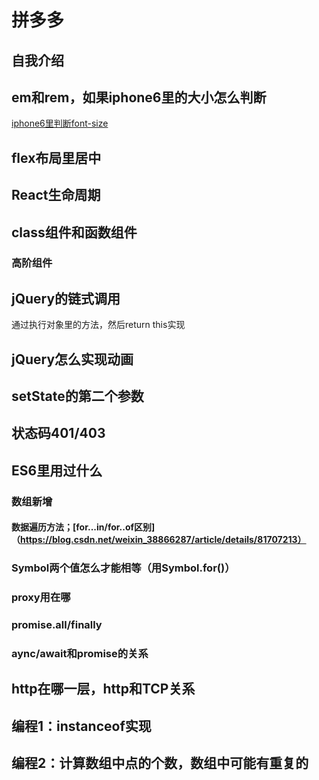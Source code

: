 # 拼多多  
## 自我介绍 
## em和rem，如果iphone6里的大小怎么判断  
[iphone6里判断font-size](https://www.cnblogs.com/axl234/p/5664297.html)  
## flex布局里居中
## React生命周期  
## class组件和函数组件  
### 高阶组件  
## jQuery的链式调用  
通过执行对象里的方法，然后return this实现  
## jQuery怎么实现动画  
## setState的第二个参数  
## 状态码401/403  
## ES6里用过什么  
### 数组新增  
#### 数据遍历方法；[for...in/for..of区别]（https://blog.csdn.net/weixin_38866287/article/details/81707213）   
### Symbol两个值怎么才能相等（用Symbol.for()）
### proxy用在哪  
### promise.all/finally  
### aync/await和promise的关系  
## http在哪一层，http和TCP关系  
## 编程1：instanceof实现  
## 编程2：计算数组中点的个数，数组中可能有重复的  

